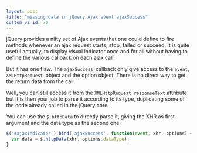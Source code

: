 ```yaml
---
layout: post
title: "missing data in jQuery Ajax event ajaxSuccess"
custom_v2_id: 70
---
```


jQuery provides a nifty set of Ajax events that one could define to fire
methods whenever an ajax request starts, stop, failed or succeed. It is quite
useful actually, to display visual indicator once and for all without having
to define the various callback on each ajax call.

But it has one flaw. The `ajaxSuccess `callback only give access to the
`event`, `XMLHttpRequest `object and the option object. There is no direct way
to get the return data from the call.

Well, you can still access it from the `XMLHttpRequest responseText` attribute
but it is then your job to parse it according to its type, duplicating some of
the code already called in the jQuery core.

You can use the `$.httpData` to directly parse it, giving the XHR as first
argument and the data type as the second one.

    
```js
$('#ajaxIndicator').bind('ajaxSuccess', function(event, xhr, options) {  
  var data = $.httpData(xhr, options.dataType);  
}
```
